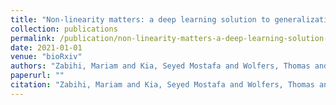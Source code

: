 ```yaml
---
title: "Non-linearity matters: a deep learning solution to generalization of hidden brain patterns across population cohorts"
collection: publications
permalink: /publication/non-linearity-matters-a-deep-learning-solution-to-generalization-of-hidden-brain-patterns-across-population-cohorts
date: 2021-01-01
venue: "bioRxiv"
authors: "Zabihi, Mariam and Kia, Seyed Mostafa and Wolfers, Thomas and Dinga, Richard and Llera, Alberto and Bzdok, Danilo and Beckmann, Christian F and Marquand, Andre"
paperurl: ""
citation: "Zabihi, Mariam and Kia, Seyed Mostafa and Wolfers, Thomas and Dinga, Richard and Llera, Alberto and Bzdok, Danilo and Beckmann, Christian F and Marquand, Andre (2021). Non-linearity matters: a deep learning solution to generalization of hidden brain patterns across population cohorts. bioRxiv."
---
```

